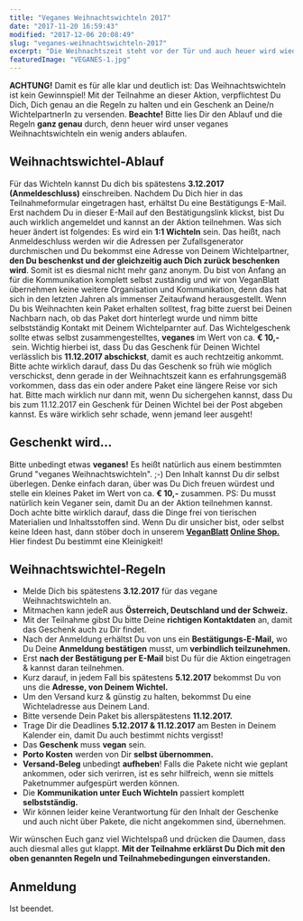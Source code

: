 ```yaml
---
title: "Veganes Weihnachtswichteln 2017"
date: "2017-11-20 16:59:43"
modified: "2017-12-06 20:08:49"
slug: "veganes-weihnachtswichteln-2017"
excerpt: "Die Weihnachtszeit steht vor der Tür und auch heuer wird wieder vegan gewichtelt! Alle, die gerne schenken und beschenkt werden, können sich für unser veganes Weihnachtswichteln bis zum 3.12.2017 anmelden. Los geht's!"
featuredImage: "VEGANES-1.jpg"
---
```


**ACHTUNG!** Damit es für alle klar und deutlich ist: Das Weihnachtswichteln ist kein Gewinnspiel! Mit der Teilnahme an dieser Aktion, verpflichtest Du Dich, Dich genau an die Regeln zu halten und ein Geschenk an Deine/n WichtelpartnerIn zu versenden. **Beachte!** Bitte lies Dir den Ablauf und die Regeln **ganz genau** durch, denn heuer wird unser veganes Weihnachtswichteln ein wenig anders ablaufen.

## Weihnachtswichtel-Ablauf

Für das Wichteln kannst Du dich bis spätestens **3.12.2017 (Anmeldeschluss)** einschreiben. Nachdem Du Dich hier in das Teilnahmeformular eingetragen hast, erhältst Du eine Bestätigungs E-Mail. Erst nachdem Du in dieser E-Mail auf den Bestätigungslink klickst, bist Du auch wirklich angemeldet und kannst an der Aktion teilnehmen. Was sich heuer ändert ist folgendes: Es wird ein **1:1 Wichteln** sein. Das heißt, nach Anmeldeschluss werden wir die Adressen per Zufallsgenerator durchmischen und Du bekommst eine Adresse von Deinem Wichtelpartner, **den Du beschenkst und der gleichzeitig auch Dich zurück beschenken wird**. Somit ist es diesmal nicht mehr ganz anonym. Du bist von Anfang an für die Kommunikation komplett selbst zuständig und wir von VeganBlatt übernehmen keine weitere Organisation und Kommunikation, denn das hat sich in den letzten Jahren als immenser Zeitaufwand herausgestellt. Wenn Du bis Weihnachten kein Paket erhalten solltest, frag bitte zuerst bei Deinen Nachbarn nach, ob das Paket dort hinterlegt wurde und nimm bitte selbstständig Kontakt mit Deinem Wichtelparnter auf. Das Wichtelgeschenk sollte etwas selbst zusammengestelltes, **veganes** im Wert von ca. **€ 10,-** sein. Wichtig hierbei ist, dass Du das Geschenk für Deinen Wichtel verlässlich bis **11.12.2017 abschickst**, damit es auch rechtzeitig ankommt. Bitte achte wirklich darauf, dass Du das Geschenk so früh wie möglich verschickst, denn gerade in der Weihnachtszeit kann es erfahrungsgemäß vorkommen, dass das ein oder andere Paket eine längere Reise vor sich hat. Bitte mach wirklich nur dann mit, wenn Du sichergehen kannst, dass Du bis zum 11.12.2017 ein Geschenk für Deinen Wichtel bei der Post abgeben kannst. Es wäre wirklich sehr schade, wenn jemand leer ausgeht!

## Geschenkt wird...

Bitte unbedingt etwas **veganes!** Es heißt natürlich aus einem bestimmten Grund "veganes Weihnachtswichteln". ;-) Den Inhalt kannst Du dir selbst überlegen. Denke einfach daran, über was Du Dich freuen würdest und stelle ein kleines Paket im Wert von ca. **€ 10,-** zusammen. PS: Du musst natürlich kein Veganer sein, damit Du an der Aktion teilnehmen kannst. Doch achte bitte wirklich darauf, dass die Dinge frei von tierischen Materialien und Inhaltsstoffen sind. Wenn Du dir unsicher bist, oder selbst keine Ideen hast, dann stöber doch in unserem **[VeganBlatt](https://shop.veganblatt.com/de-AT) [Online Shop.](https://shop.veganblatt.com/de-AT)** Hier findest Du bestimmt eine Kleinigkeit!

## Weihnachtswichtel-Regeln

*   Melde Dich bis spätestens **3.12.2017** für das vegane Weihnachtswichteln an.
*   Mitmachen kann jedeR aus **Österreich, Deutschland und der Schweiz.**
*   Mit der Teilnahme gibst Du bitte Deine **richtigen Kontaktdaten** an, damit das Geschenk auch zu Dir findet.
*   Nach der Anmeldung erhältst Du von uns ein **Bestätigungs-E-Mail,** wo Du Deine **Anmeldung bestätigen** musst, um **verbindlich teilzunehmen.**
*   Erst **nach der Bestätigung per E-Mail** bist Du für die Aktion eingetragen & kannst daran teilnehmen.
*   Kurz darauf, in jedem Fall bis spätestens **5.12.2017** bekommst Du von uns die **Adresse, von Deinem Wichtel.**
*   Um den Versand kurz & günstig zu halten, bekommst Du eine Wichteladresse aus Deinem Land.
*   Bitte versende Dein Paket bis allerspätestens **11.12.2017.**
*   Trage Dir die Deadlines **5.12.2017 & 11.12.2017** am Besten in Deinem Kalender ein, damit Du auch bestimmt nichts vergisst!
*   Das **Geschenk** muss **vegan** sein.
*   **Porto Kosten** werden von Dir **selbst übernommen.**
*   **Versand-Beleg** unbedingt **aufheben**! Falls die Pakete nicht wie geplant ankommen, oder sich verirren, ist es sehr hilfreich, wenn sie mittels Paketnummer aufgespürt werden können.
*   Die **Kommunikation unter Euch Wichteln** passiert komplett **selbstständig.**
*   Wir können leider keine Verantwortung für den Inhalt der Geschenke und auch nicht über Pakete, die nicht angekommen sind, übernehmen.

Wir wünschen Euch ganz viel Wichtelspaß und drücken die Daumen, dass auch diesmal alles gut klappt. **Mit der Teilnahme erklärst Du Dich mit den oben genannten Regeln und Teilnahmebedingungen einverstanden.**

## Anmeldung

Ist beendet.